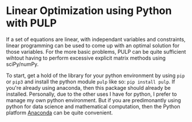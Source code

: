 # Linear Optimization using Python with PULP

If a set of equations are linear, with independant variables and constraints, linear programming can be used to come up with an optimal solution for those variables. For the more basic problems, PULP can be quite sufficient wihtout having to perform excessive explicit matrix methods using sciPy/numPy.

To start, get a hold of the library for your python environment by using `pip` or `pip3` and install the python module `pulp` like so: `pip install pulp`. If you're already using anaconda, then this package should already be installed. Personally, due to the other uses I have for python, I prefer to manage my own python environment. But if you are predimonantly using python for data science and mathematical computation, then the Python platform [Anaconda](https://www.continuum.io/downloads) can be quite convenient. 
